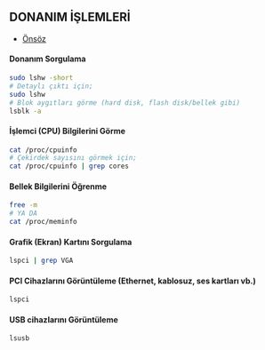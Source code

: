 ## DONANIM İŞLEMLERİ

- [Önsöz](https://github.com/cicekhasan/DersNotlarim)


#### Donanım Sorgulama 

```bash
sudo lshw -short
# Detaylı çıktı için;
sudo lshw
# Blok aygıtları görme (hard disk, flash disk/bellek gibi)
lsblk -a
```

#### İşlemci (CPU) Bilgilerini Görme

```bash
cat /proc/cpuinfo
# Çekirdek sayısını görmek için;
cat /proc/cpuinfo | grep cores
```

#### Bellek Bilgilerini Öğrenme

```bash
free -m 
# YA DA
cat /proc/meminfo
```
#### Grafik (Ekran) Kartını Sorgulama 

```bash
lspci | grep VGA
```

#### PCI Cihazlarını Görüntüleme (Ethernet, kablosuz, ses kartları vb.) 

```bash
lspci
```

#### USB cihazlarını Görüntüleme

```bash
lsusb
```
